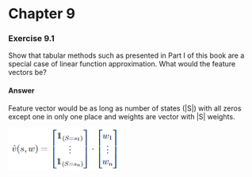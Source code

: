 # Chapter 9

### Exercise 9.1

Show that tabular methods such as presented in Part I of this book are a
special case of linear function approximation. What would the feature vectors be?

#### Answer

Feature vector would be as long as number of states (|S|) with all zeros except one in only one place and weights are vector with |S| weights.

![answer 9.1](assets/answer-009_01_01.png)
